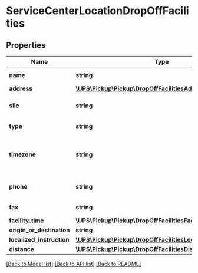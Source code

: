 # ServiceCenterLocationDropOffFacilities

## Properties
Name | Type | Description | Notes
------------ | ------------- | ------------- | -------------
**name** | **string** | Name of the Facility. | 
**address** | [**\UPS\Pickup\Pickup\DropOffFacilitiesAddress**](DropOffFacilitiesAddress.md) |  | 
**slic** | **string** | SLIC code for the UPS Drop off facility. | 
**type** | **string** | FRT for Freight or PKG for Package | 
**timezone** | **string** | Facility�s Timezone Format: America/New_York Asia/Hong_Kong Europe/London | 
**phone** | **string** | Phone Number of the Drop off Facility | 
**fax** | **string** | Drop off Facilities Fax Number | 
**facility_time** | [**\UPS\Pickup\Pickup\DropOffFacilitiesFacilityTime**](DropOffFacilitiesFacilityTime.md) |  | [optional] 
**origin_or_destination** | **string** | Type of Facility. | 
**localized_instruction** | [**\UPS\Pickup\Pickup\DropOffFacilitiesLocalizedInstruction[]**](DropOffFacilitiesLocalizedInstruction.md) |  | [optional] 
**distance** | [**\UPS\Pickup\Pickup\DropOffFacilitiesDistance**](DropOffFacilitiesDistance.md) |  | [optional] 

[[Back to Model list]](../../README.md#documentation-for-models) [[Back to API list]](../../README.md#documentation-for-api-endpoints) [[Back to README]](../../README.md)


